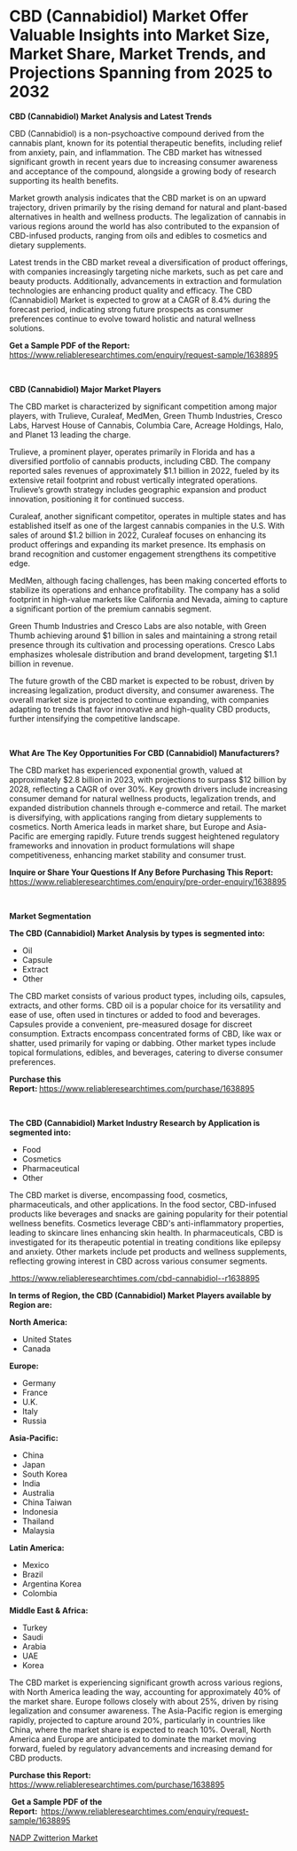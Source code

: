 <p><h1>CBD (Cannabidiol) Market Offer Valuable Insights into Market Size, Market Share, Market Trends, and Projections Spanning from 2025 to 2032</h1></p><p><strong>CBD (Cannabidiol) Market Analysis and Latest Trends</strong></p>
<p><p>CBD (Cannabidiol) is a non-psychoactive compound derived from the cannabis plant, known for its potential therapeutic benefits, including relief from anxiety, pain, and inflammation. The CBD market has witnessed significant growth in recent years due to increasing consumer awareness and acceptance of the compound, alongside a growing body of research supporting its health benefits.</p><p>Market growth analysis indicates that the CBD market is on an upward trajectory, driven primarily by the rising demand for natural and plant-based alternatives in health and wellness products. The legalization of cannabis in various regions around the world has also contributed to the expansion of CBD-infused products, ranging from oils and edibles to cosmetics and dietary supplements.</p><p>Latest trends in the CBD market reveal a diversification of product offerings, with companies increasingly targeting niche markets, such as pet care and beauty products. Additionally, advancements in extraction and formulation technologies are enhancing product quality and efficacy. The CBD (Cannabidiol) Market is expected to grow at a CAGR of 8.4% during the forecast period, indicating strong future prospects as consumer preferences continue to evolve toward holistic and natural wellness solutions.</p></p>
<p><strong>Get a Sample PDF of the Report:&nbsp;</strong> <a href="https://www.reliableresearchtimes.com/enquiry/request-sample/1638895?utm_campaign=3056&utm_medium=2&utm_source=Github&utm_content=ia&utm_term=02042025&utm_id=cbd-cannabidiol">https://www.reliableresearchtimes.com/enquiry/request-sample/1638895</a></p>
<p>&nbsp;</p>
<p><strong>CBD (Cannabidiol) Major Market Players</strong></p>
<p><p>The CBD market is characterized by significant competition among major players, with Trulieve, Curaleaf, MedMen, Green Thumb Industries, Cresco Labs, Harvest House of Cannabis, Columbia Care, Acreage Holdings, Halo, and Planet 13 leading the charge.</p><p>Trulieve, a prominent player, operates primarily in Florida and has a diversified portfolio of cannabis products, including CBD. The company reported sales revenues of approximately $1.1 billion in 2022, fueled by its extensive retail footprint and robust vertically integrated operations. Trulieve’s growth strategy includes geographic expansion and product innovation, positioning it for continued success.</p><p>Curaleaf, another significant competitor, operates in multiple states and has established itself as one of the largest cannabis companies in the U.S. With sales of around $1.2 billion in 2022, Curaleaf focuses on enhancing its product offerings and expanding its market presence. Its emphasis on brand recognition and customer engagement strengthens its competitive edge.</p><p>MedMen, although facing challenges, has been making concerted efforts to stabilize its operations and enhance profitability. The company has a solid footprint in high-value markets like California and Nevada, aiming to capture a significant portion of the premium cannabis segment.</p><p>Green Thumb Industries and Cresco Labs are also notable, with Green Thumb achieving around $1 billion in sales and maintaining a strong retail presence through its cultivation and processing operations. Cresco Labs emphasizes wholesale distribution and brand development, targeting $1.1 billion in revenue.</p><p>The future growth of the CBD market is expected to be robust, driven by increasing legalization, product diversity, and consumer awareness. The overall market size is projected to continue expanding, with companies adapting to trends that favor innovative and high-quality CBD products, further intensifying the competitive landscape.</p></p>
<p>&nbsp;</p>
<p><strong>What Are The Key Opportunities For CBD (Cannabidiol) Manufacturers?</strong></p>
<p><p>The CBD market has experienced exponential growth, valued at approximately $2.8 billion in 2023, with projections to surpass $12 billion by 2028, reflecting a CAGR of over 30%. Key growth drivers include increasing consumer demand for natural wellness products, legalization trends, and expanded distribution channels through e-commerce and retail. The market is diversifying, with applications ranging from dietary supplements to cosmetics. North America leads in market share, but Europe and Asia-Pacific are emerging rapidly. Future trends suggest heightened regulatory frameworks and innovation in product formulations will shape competitiveness, enhancing market stability and consumer trust.</p></p>
<p><strong>Inquire or Share Your Questions If Any Before Purchasing This Report:</strong> <a href="https://www.reliableresearchtimes.com/enquiry/pre-order-enquiry/1638895?utm_campaign=3056&utm_medium=2&utm_source=Github&utm_content=ia&utm_term=02042025&utm_id=cbd-cannabidiol">https://www.reliableresearchtimes.com/enquiry/pre-order-enquiry/1638895</a></p>
<p>&nbsp;</p>
<p><strong>Market Segmentation</strong></p>
<p><strong>The CBD (Cannabidiol) Market Analysis by types is segmented into:</strong></p>
<p><ul><li>Oil</li><li>Capsule</li><li>Extract</li><li>Other</li></ul></p>
<p><p>The CBD market consists of various product types, including oils, capsules, extracts, and other forms. CBD oil is a popular choice for its versatility and ease of use, often used in tinctures or added to food and beverages. Capsules provide a convenient, pre-measured dosage for discreet consumption. Extracts encompass concentrated forms of CBD, like wax or shatter, used primarily for vaping or dabbing. Other market types include topical formulations, edibles, and beverages, catering to diverse consumer preferences.</p></p>
<p><strong>Purchase this Report:&nbsp;</strong><a href="https://www.reliableresearchtimes.com/purchase/1638895?utm_campaign=3056&utm_medium=2&utm_source=Github&utm_content=ia&utm_term=02042025&utm_id=cbd-cannabidiol">https://www.reliableresearchtimes.com/purchase/1638895</a></p>
<p>&nbsp;</p>
<p><strong>The CBD (Cannabidiol) Market Industry Research by Application is segmented into:</strong></p>
<p><ul><li>Food</li><li>Cosmetics</li><li>Pharmaceutical</li><li>Other</li></ul></p>
<p><p>The CBD market is diverse, encompassing food, cosmetics, pharmaceuticals, and other applications. In the food sector, CBD-infused products like beverages and snacks are gaining popularity for their potential wellness benefits. Cosmetics leverage CBD's anti-inflammatory properties, leading to skincare lines enhancing skin health. In pharmaceuticals, CBD is investigated for its therapeutic potential in treating conditions like epilepsy and anxiety. Other markets include pet products and wellness supplements, reflecting growing interest in CBD across various consumer segments.</p></p>
<p><a href="https://www.reliableresearchtimes.com/cbd-cannabidiol--r1638895?utm_campaign=3056&utm_medium=2&utm_source=Github&utm_content=ia&utm_term=02042025&utm_id=cbd-cannabidiol">&nbsp;https://www.reliableresearchtimes.com/cbd-cannabidiol--r1638895</a></p>
<p><strong>In terms of Region, the CBD (Cannabidiol) Market Players available by Region are:</strong></p>
<p>
    <p> <strong> North America: </strong>
        <ul>
            <li>United States</li>
            <li>Canada</li>
        </ul>
        </p> 
    <p> <strong> Europe: </strong>
        <ul>
            <li>Germany</li>
            <li>France</li>
            <li>U.K.</li>
            <li>Italy</li>
            <li>Russia</li>
        </ul>
        </p> 
    <p> <strong> Asia-Pacific: </strong>
        <ul>
            <li>China</li>
            <li>Japan</li>
            <li>South Korea</li>
            <li>India</li>
            <li>Australia</li>
            <li>China Taiwan</li>
            <li>Indonesia</li>
            <li>Thailand</li>
            <li>Malaysia</li>
        </ul>
        </p> 
    <p> <strong> Latin America: </strong>
        <ul>
            <li>Mexico</li>
            <li>Brazil</li>
            <li>Argentina Korea</li>
            <li>Colombia</li>
        </ul>
        </p> 
    <p> <strong> Middle East & Africa: </strong>
        <ul>
            <li>Turkey</li>
            <li>Saudi</li>
            <li>Arabia</li>
            <li>UAE</li>
            <li>Korea</li>
        </ul>
    </p>
    </p>
<p><p>The CBD market is experiencing significant growth across various regions, with North America leading the way, accounting for approximately 40% of the market share. Europe follows closely with about 25%, driven by rising legalization and consumer awareness. The Asia-Pacific region is emerging rapidly, projected to capture around 20%, particularly in countries like China, where the market share is expected to reach 10%. Overall, North America and Europe are anticipated to dominate the market moving forward, fueled by regulatory advancements and increasing demand for CBD products.</p></p>
<p><strong>Purchase this Report: </strong><a href="https://www.reliableresearchtimes.com/purchase/1638895?utm_campaign=3056&utm_medium=2&utm_source=Github&utm_content=ia&utm_term=02042025&utm_id=cbd-cannabidiol">https://www.reliableresearchtimes.com/purchase/1638895</a></p>
<p>&nbsp;<strong>Get a Sample PDF of the Report:&nbsp;&nbsp;</strong><a href="https://www.reliableresearchtimes.com/enquiry/request-sample/1638895?utm_campaign=3056&utm_medium=2&utm_source=Github&utm_content=ia&utm_term=02042025&utm_id=cbd-cannabidiol">https://www.reliableresearchtimes.com/enquiry/request-sample/1638895</a></p>
<p><strong></strong></p>
<p><p><a href="https://github.com/alasmyayock/Market-Research-Report-List-1/blob/main/nadp-zwitterion-market.md?utm_campaign=3056&utm_medium=2&utm_source=Github&utm_content=ia&utm_term=02042025&utm_id=cbd-cannabidiol">NADP Zwitterion Market</a></p></p>